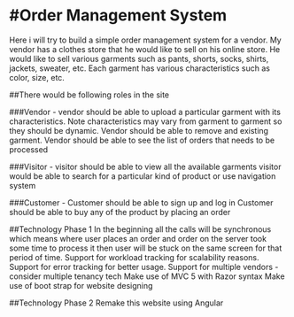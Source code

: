 #Order Management System
=====================

Here i will try to build a simple order management system for a vendor. My vendor has a clothes store that he would like to sell on his online store. He would like to sell various garments such as pants, shorts, socks, shirts, jackets, sweater, etc.
Each garment has various characteristics such as color, size, etc.  

##There would be following roles in the site

###Vendor -
vendor should be able to upload a particular garment with its characteristics. Note characteristics may vary from garment to garment so they should be dynamic.
Vendor should be able to remove and existing garment.
Vendor should be able to see the list of orders that needs to be processed

###Visitor -
visitor should be able to view all the available garments
visitor would be able to search for a particular kind of product or use navigation system 

###Customer -
Customer should be able to sign up and log in
Customer should be able to buy any of the product by placing an order

##Technology Phase 1
In the beginning all the calls will be synchronous which means where user places an order and order on the server took some time to process it then user will be stuck on the same screen for that period of time.
Support for workload tracking for scalability reasons.
Support for error tracking for better usage.
Support for multiple vendors - consider multiple tenancy tech
Make use of MVC 5 with Razor syntax
Make use of boot strap for website designing

##Technology Phase 2
Remake this website using Angular




